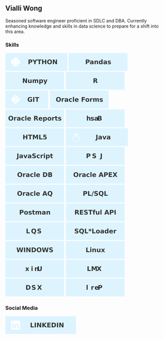 ## Vialli Wong
Seasoned software engineer proficient in SDLC and DBA. Currently enhancing knowledge and skills in data science to prepare for a shift into this area.
<!--
**vialliw/vialliw** is a ✨ _special_ ✨ repository because its `README.md` (this file) appears on your GitHub profile.

Here are some ideas to get you started:

- 🔭 I’m currently working on ...
- 🌱 I’m currently learning ...
- 👯 I’m looking to collaborate on ...
- 🤔 I’m looking for help with ...
- 💬 Ask me about ...
- 📫 How to reach me: ...
- 😄 Pronouns: ...
- ⚡ Fun fact: ...
-->
### Skills
<p>
  <img src="https://raw.githubusercontent.com/vialliw/Hyperion_Data_Science_Bootcamp/refs/heads/main/image/python.svg">
<img src="https://raw.githubusercontent.com/vialliw/Hyperion_Data_Science_Bootcamp/refs/heads/main/image/pandas.svg">
<img src="https://raw.githubusercontent.com/vialliw/Hyperion_Data_Science_Bootcamp/refs/heads/main/image/numpy.svg">
<img src="https://raw.githubusercontent.com/vialliw/Hyperion_Data_Science_Bootcamp/refs/heads/main/image/r.svg">
<img src="https://raw.githubusercontent.com/vialliw/Hyperion_Data_Science_Bootcamp/refs/heads/main/image/git.svg">
<img src="https://raw.githubusercontent.com/vialliw/Hyperion_Data_Science_Bootcamp/refs/heads/main/image/OracleForms.svg">
<img src="https://raw.githubusercontent.com/vialliw/Hyperion_Data_Science_Bootcamp/refs/heads/main/image/oraclereports.svg">
<img src="https://raw.githubusercontent.com/vialliw/Hyperion_Data_Science_Bootcamp/refs/heads/main/image/bash.svg">
<img src="https://raw.githubusercontent.com/vialliw/Hyperion_Data_Science_Bootcamp/refs/heads/main/image/html5.svg">
<img src="https://raw.githubusercontent.com/vialliw/Hyperion_Data_Science_Bootcamp/refs/heads/main/image/java.svg">
<img src="https://raw.githubusercontent.com/vialliw/Hyperion_Data_Science_Bootcamp/refs/heads/main/image/javascript.svg">
<img src="https://raw.githubusercontent.com/vialliw/Hyperion_Data_Science_Bootcamp/refs/heads/main/image/jsp.svg">
<img src="https://raw.githubusercontent.com/vialliw/Hyperion_Data_Science_Bootcamp/refs/heads/main/image/oracledb.svg">
<img src="https://raw.githubusercontent.com/vialliw/Hyperion_Data_Science_Bootcamp/refs/heads/main/image/oracleapex.svg">
<img src="https://raw.githubusercontent.com/vialliw/Hyperion_Data_Science_Bootcamp/refs/heads/main/image/oracleaq.svg">
<img src="https://raw.githubusercontent.com/vialliw/Hyperion_Data_Science_Bootcamp/refs/heads/main/image/plsql.svg">
<img src="https://raw.githubusercontent.com/vialliw/Hyperion_Data_Science_Bootcamp/refs/heads/main/image/postman.svg">
<img src="https://raw.githubusercontent.com/vialliw/Hyperion_Data_Science_Bootcamp/refs/heads/main/image/restfulapi.svg">
<img src="https://raw.githubusercontent.com/vialliw/Hyperion_Data_Science_Bootcamp/refs/heads/main/image/sql.svg">
<img src="https://raw.githubusercontent.com/vialliw/Hyperion_Data_Science_Bootcamp/refs/heads/main/image/sqlloader.svg">
<img src="https://raw.githubusercontent.com/vialliw/vialliw/8e0dfa51bb059f1848dc49e678bc1e3578cb8c21/image/windows.svg">
<img src="https://raw.githubusercontent.com/vialliw/Hyperion_Data_Science_Bootcamp/refs/heads/main/image/linux.svg">
<img src="https://raw.githubusercontent.com/vialliw/Hyperion_Data_Science_Bootcamp/refs/heads/main/image/unix.svg">
<img src="https://raw.githubusercontent.com/vialliw/Hyperion_Data_Science_Bootcamp/refs/heads/main/image/xml.svg">
<img src="https://raw.githubusercontent.com/vialliw/Hyperion_Data_Science_Bootcamp/refs/heads/main/image/xsd.svg">
<img src="https://raw.githubusercontent.com/vialliw/Hyperion_Data_Science_Bootcamp/refs/heads/main/image/perl.svg">
</p>

### Social Media 
<p><a href="https://www.linkedin.com/in/vialli-wong-06371094/" rel="nofollow"><img src="https://raw.githubusercontent.com/vialliw/Hyperion_Data_Science_Bootcamp/refs/heads/main/image/linkedin.svg" alt="LinkedIn" data-canonical-src="https://img.shields.io/badge/LinkedIn-ddf4ff?style=for-the-badge&amp;logo=linkedin&amp;logoColor=white" style="max-width: 100%;"></a>
</p>
